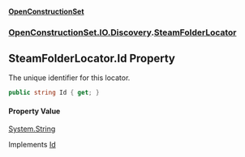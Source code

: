 #### [OpenConstructionSet](index.md 'index')
### [OpenConstructionSet.IO.Discovery](index.md#OpenConstructionSet_IO_Discovery 'OpenConstructionSet.IO.Discovery').[SteamFolderLocator](BDvQhQsErjN5ilWJbjNpng.md 'OpenConstructionSet.IO.Discovery.SteamFolderLocator')
## SteamFolderLocator.Id Property
The unique identifier for this locator.  
```csharp
public string Id { get; }
```
#### Property Value
[System.String](https://docs.microsoft.com/en-us/dotnet/api/System.String 'System.String')

Implements [Id](tlCRx8blnAf9atqMJoLYKw.md 'OpenConstructionSet.IO.Discovery.IInstallationLocator.Id')  
